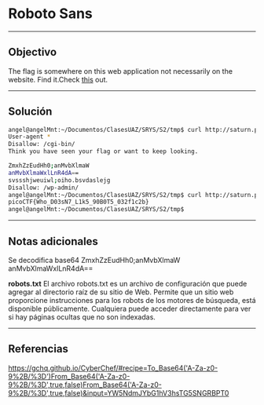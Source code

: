 # Roboto Sans

---
## Objectivo
The flag is somewhere on this web application not necessarily on the website. Find it.Check [this](http://saturn.picoctf.net:64710/) out.

---
## Solución
``` bash
angel@angelMnt:~/Documentos/ClasesUAZ/SRYS/S2/tmp$ curl http://saturn.picoctf.net:64710/robots.txt
User-agent *
Disallow: /cgi-bin/
Think you have seen your flag or want to keep looking.

ZmxhZzEudHh0;anMvbXlmaW
anMvbXlmaWxlLnR4dA==
svssshjweuiwl;oiho.bsvdaslejg
Disallow: /wp-admin/
angel@angelMnt:~/Documentos/ClasesUAZ/SRYS/S2/tmp$ curl http://saturn.picoctf.net:64710/js/myfile.txt
picoCTF{Who_D03sN7_L1k5_90B0T5_032f1c2b}
angel@angelMnt:~/Documentos/ClasesUAZ/SRYS/S2/tmp$ 


```

---
## Notas adicionales
Se decodifica base64
ZmxhZzEudHh0;anMvbXlmaW
anMvbXlmaWxlLnR4dA== 

**robots.txt** 
El archivo robots.txt es un archivo de configuración que puede agregar al directorio raíz de su sitio de Web. Permite que un sitio web proporcione instrucciones para los robots de los motores de búsqueda, está disponible públicamente. Cualquiera puede acceder directamente para ver si hay páginas ocultas que no son indexadas.


---
## Referencias
https://gchq.github.io/CyberChef/#recipe=To_Base64('A-Za-z0-9%2B/%3D')From_Base64('A-Za-z0-9%2B/%3D',true,false)From_Base64('A-Za-z0-9%2B/%3D',true,false)&input=YW5NdmJYbG1hV3hsTG5SNGRBPT0